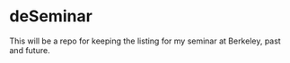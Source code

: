 # deSeminar 
This will be a repo for keeping the listing for my seminar at Berkeley, past and future.
